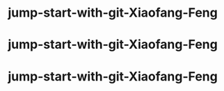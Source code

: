 # jump-start-with-git-Xiaofang-Feng
# jump-start-with-git-Xiaofang-Feng
# jump-start-with-git-Xiaofang-Feng

